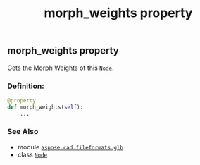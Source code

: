 ﻿---
title: morph_weights property
second_title: Aspose.CAD for Python via .NET API References
description: 
type: docs
weight: 240
url: /python-net/aspose.cad.fileformats.glb/node/morph_weights/
is_root: false
---

## morph_weights property


Gets the Morph Weights of this [`Node`](/cad/python-net/aspose.cad.fileformats.glb/node).
### Definition:
```python
@property
def morph_weights(self):
    ...
```

### See Also
* module [`aspose.cad.fileformats.glb`](../../)
* class [`Node`](/cad/python-net/aspose.cad.fileformats.glb/node)
